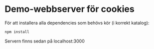 # Demo-webbserver för cookies
För att installera alla dependencies som behövs kör (i korrekt katalog):

```npm install```

Servern finns sedan på localhost:3000
